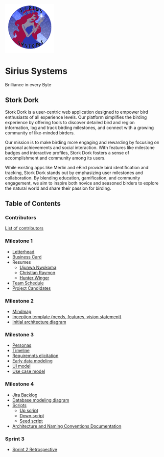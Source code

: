 ![](https://github.com/Chrission/Sirius-Systems-24-25-Senior-Project/blob/dev/team/sirius%20systems/Sirius_Systems_Logo.png?raw=true)

# Sirius Systems

Brilliance in every Byte

## Stork Dork

Stork Dork is a user-centric web application designed to empower bird enthusiasts of all experience levels. Our platform simplifies the birding experience by offering tools to discover detailed bird and region information, log and track birding milestones, and connect with a growing community of like-minded birders.

Our mission is to make birding more engaging and rewarding by focusing on personal achievements and social interaction. With features like milestone badges and interactive profiles, Stork Dork fosters a sense of accomplishment and community among its users.

While existing apps like Merlin and eBird provide bird identification and tracking, Stork Dork stands out by emphasizing user milestones and collaboration. By blending education, gamification, and community engagement, we aim to inspire both novice and seasoned birders to explore the natural world and share their passion for birding.

## Table of Contents

### Contributors

[List of contributors](CONTRIBUTORS.md)

### Milestone 1

- [Letterhead](/team/sirius%20systems/Sirius%20Systems%20Letterhead.pdf)
- [Business Card](team/sirius%20systems/Business%20Card.pdf)
- Resumes
  - [Ujunwa Nwokoma](<team/ujunwa/Ujunwa%20Nwokoma%20Resume%20(Redo%20).pdf>)
  - [Christian Raymon](team/christian/Christian%20Raymon%20Resume.pdf)
  - [Hunter Winger](team/hunter/Hunter%20Winger%20Resume.pdf)
- [Team Schedule](team/sirius%20systems/team-schedule.md)
- [Project Candidates](team/sirius%20systems/project-ideas.md)

### Milestone 2

- [Mindmap](team/sirius%20systems/Brainstorm%20Map.png)
- [Inception template (needs, features, vision statement)](team/sirius%20systems/Sirius%20Systems%20Web%20Application%20--%20Stork%20Dork.md)
- [Initial architecture diagram](team/sirius%20systems/Stork%20Dork%20Initial%20Architechture%20Diagram.svg)

### Milestone 3

- [Personas](team/sirius%20systems/Stork%20Dork%20Personas.md)
- [Timeline](team/sirius%20systems/timeline.png)
- [Requiremnts elicitation](team/sirius%20systems/Requirements%20Elicitation%20for%20Stork%20Dork.md)
- [Early data modeling](team/sirius%20systems/datadiagram.png)
- [UI model](team/sirius%20systems/UI_Modeling_Sketch.png)
- [Use case model](team/sirius%20systems/Use_Case_Diagram.png)

### Milestone 4

- [Jira Backlog](https://sirius-systems-2024.atlassian.net/jira/software/projects/SD/boards/1/backlog)
- [Database modeling diagram](team/sirius%20systems/db/stork_dork_db_diagram.svg)
- [Scripts](team/sirius%20systems/db/scripts/)
  - [Up script](team/sirius%20systems/db/scripts/up.sql)
  - [Down script](team/sirius%20systems/db/scripts/down.sql)
  - [Seed script](team/sirius%20systems/db/scripts/seed.sql)
- [Architecture and Naming Conventions Documentation](team/sirius%20systems/ArchitectureConventionGuide.md)

### Sprint 3
- [Sprint 2 Retrospective](team/sirius%20systems/Sprint%202%20Retrospective.md)
